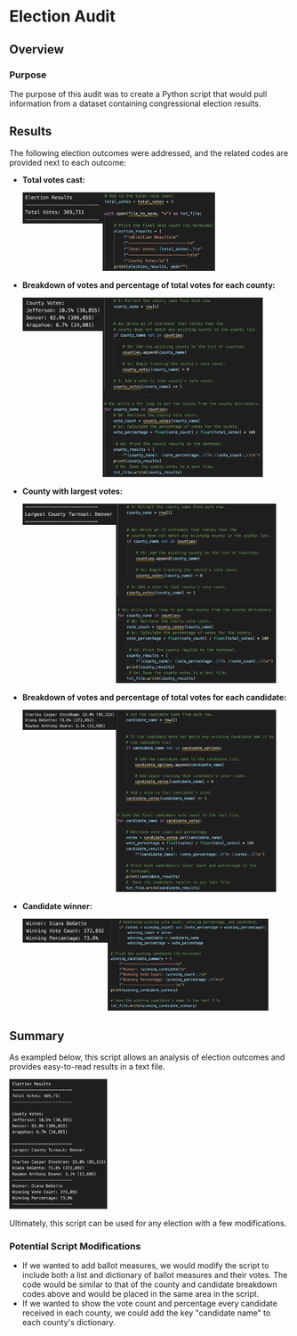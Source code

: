 # Election Audit

## Overview

### Purpose
The purpose of this audit was to create a Python script that would pull information from a dataset containing congressional election results.

## Results
The following election outcomes were addressed, and the related codes are provided next to each outcome:
- **Total votes cast:**

    <img src="resources/Results_Vote_Total.png" height=30% width=30% align="left">

    <img src="resources/Results_Vote_Total_Code.png" height=42% width=42%>

- **Breakdown of votes and percentage of total votes for each county:**

    <img src="resources/Results_County_Breakdown.png" height=30% width=30% align="left">

    <img src="resources/Results_County_Breakdown_Code.png" height=60% width=60%>

- **County with largest votes:**

    <img src="resources/Results_County_Largest.png" height=35% width=35% align="left">

    <img src="resources/Results_County_Breakdown_Code.png" height=60% width=60%>

- **Breakdown of votes and percentage of total votes for each candidate:**

    <img src="resources/Results_Candidate_Breakdown.png" height=35% width=35% align="left">

    <img src="resources/Results_Candidate_Breakdown_Code.png" height=60% width=60%>

- **Candidate winner:**

    <img src="resources/Results_Candidate_Winner.png" height=32% width=32% align="left">

    <img src="resources/Results_Candidate_Winner_Code.png" height=60% width=60%>
    
## Summary
As exampled below, this script allows an analysis of election outcomes and provides easy-to-read results in a text file.

<img src="resources/Summary_Results.png" height=35% width=35%>

Ultimately, this script can be used for any election with a few modifications.

### Potential Script Modifications
-  If we wanted to add ballot measures, we would modify the script to include both a list and dictionary of ballot measures and their votes. The code would be similar to that of the county and candidate breakdown codes above and would be placed in the same area in the script.
- If we wanted to show the vote count and percentage every candidate received in each county, we could add the key "candidate name" to each county's dictionary.